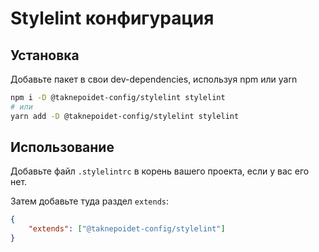 <!-- @format -->

# Stylelint конфигурация

## Установка

Добавьте пакет в свои dev-dependencies, используя npm или yarn

```bash
npm i -D @taknepoidet-config/stylelint stylelint
# или
yarn add -D @taknepoidet-config/stylelint stylelint
```

## Использование

Добавьте файл `.stylelintrc` в корень вашего проекта, если у вас его нет.

Затем добавьте туда раздел `extends`:

```json
{
	"extends": ["@taknepoidet-config/stylelint"]
}
```
